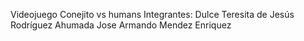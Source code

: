 Videojuego Conejito vs humans
Integrantes:
Dulce Teresita de Jesús Rodríguez Ahumada
Jose Armando Mendez Enriquez

